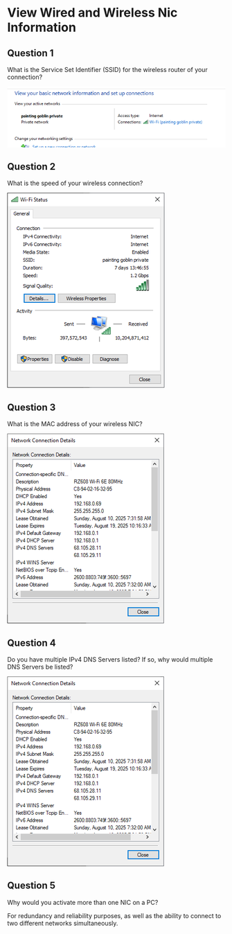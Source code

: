 # View Wired and Wireless Nic Information 

## Question 1

What is the Service Set Identifier (SSID) for the wireless router of your connection?

![Painting Goblin Private](ssid.png)

## Question 2

What is the speed of your wireless connection?

![1.2Gb/s](speed.PNG)

## Question 3

What is the MAC address of your wireless NIC?

![c8-94-02-16-32-95](mac.PNG)

## Question 4

Do you have multiple IPv4 DNS Servers listed? If so, why would multiple DNS Servers be listed?

![Yes, they are present for redundancy and reliability.](mac.PNG)

## Question 5

Why would you activate more than one NIC on a PC?

For redundancy and reliability purposes, as well as the ability to connect to two different networks simultaneously.
